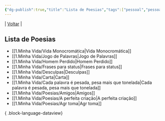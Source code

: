 ```yaml
---
{"dg-publish":true,"title":"Lista de Poesias","tags":["pessoal","pessoal/list"],"description":"Aqui partilho fragmentos de versos que nasceram do meu coração","permalink":"/1-minha-vida/lista-de-poesias/","dgPassFrontmatter":true}
---
```


| [Voltar](index) |
## Lista de Poesias
- [[1.Minha Vida/Vida Monocromática\|Vida Monocromática]]
- [[1.Minha Vida/Jogo de Palavras\|Jogo de Palavras]]
- [[1.Minha Vida/Homem Perdido\|Homem Perdido]]
- [[1.Minha Vida/Frases para status\|Frases para status]]
- [[1.Minha Vida/Desculpas\|Desculpas]]
- [[1.Minha Vida/Carta\|Carta]]
- [[1.Minha Vida/Cada palavra é pesada, pesa mais que tonelada\|Cada palavra é pesada, pesa mais que tonelada]]
- [[1.Minha Vida/Poesias/Amigos\|Amigos]]
- [[1.Minha Vida/Poesias/A perfeita criação\|A perfeita criação]]
- [[1.Minha Vida/Poesias/Agr toma\|Agr toma]]

{ .block-language-dataview}
